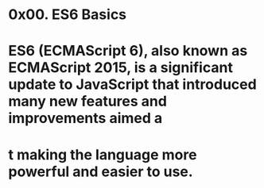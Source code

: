 # 0x00. ES6 Basics
# ES6 (ECMAScript 6), also known as ECMAScript 2015, is a significant update to JavaScript that introduced many new features and improvements aimed a
# t making the language more powerful and easier to use.
